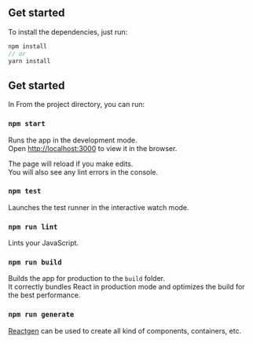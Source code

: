 ## Get started

To install the dependencies, just run:

``` javascript
npm install
// or
yarn install
```

## Get started

In From the project directory, you can run:

### `npm start`

Runs the app in the development mode.<br>
Open [http://localhost:3000](http://localhost:3000) to view it in the browser.

The page will reload if you make edits.<br>
You will also see any lint errors in the console.

### `npm test`

Launches the test runner in the interactive watch mode.<br>

### `npm run lint`
Lints your JavaScript.

### `npm run build`

Builds the app for production to the `build` folder.<br>
It correctly bundles React in production mode and optimizes the build for the best performance.

### `npm run generate`
 
[Reactgen](https://github.com/CynderTech/reactgen) can be used to create all kind of components, containers, etc.